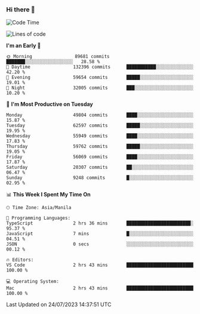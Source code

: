 ### Hi there 👋

<!--START_SECTION:waka-->
![Code Time](http://img.shields.io/badge/Code%20Time-4%2C169%20hrs%2029%20mins-blue)

![Lines of code](https://img.shields.io/badge/From%20Hello%20World%20I%27ve%20Written-114.4%20million%20lines%20of%20code-blue)

**I'm an Early 🐤** 

```text
🌞 Morning                89681 commits       ███████░░░░░░░░░░░░░░░░░░   28.58 % 
🌆 Daytime                132396 commits      ███████████░░░░░░░░░░░░░░   42.20 % 
🌃 Evening                59654 commits       █████░░░░░░░░░░░░░░░░░░░░   19.01 % 
🌙 Night                  32005 commits       ███░░░░░░░░░░░░░░░░░░░░░░   10.20 % 
```
📅 **I'm Most Productive on Tuesday** 

```text
Monday                   49804 commits       ████░░░░░░░░░░░░░░░░░░░░░   15.87 % 
Tuesday                  62597 commits       █████░░░░░░░░░░░░░░░░░░░░   19.95 % 
Wednesday                55949 commits       ████░░░░░░░░░░░░░░░░░░░░░   17.83 % 
Thursday                 59762 commits       █████░░░░░░░░░░░░░░░░░░░░   19.05 % 
Friday                   56069 commits       ████░░░░░░░░░░░░░░░░░░░░░   17.87 % 
Saturday                 20307 commits       ██░░░░░░░░░░░░░░░░░░░░░░░   06.47 % 
Sunday                   9248 commits        █░░░░░░░░░░░░░░░░░░░░░░░░   02.95 % 
```


📊 **This Week I Spent My Time On** 

```text
🕑︎ Time Zone: Asia/Manila

💬 Programming Languages: 
TypeScript               2 hrs 36 mins       ████████████████████████░   95.37 % 
JavaScript               7 mins              █░░░░░░░░░░░░░░░░░░░░░░░░   04.51 % 
JSON                     0 secs              ░░░░░░░░░░░░░░░░░░░░░░░░░   00.12 % 

🔥 Editors: 
VS Code                  2 hrs 43 mins       █████████████████████████   100.00 % 

💻 Operating System: 
Mac                      2 hrs 43 mins       █████████████████████████   100.00 % 
```


 Last Updated on 24/07/2023 14:37:51 UTC
<!--END_SECTION:waka-->


<!--
**rad182/rad182** is a ✨ _special_ ✨ repository because its `README.md` (this file) appears on your GitHub profile.

Here are some ideas to get you started:

- 🔭 I’m currently working on ...
- 🌱 I’m currently learning ...
- 👯 I’m looking to collaborate on ...
- 🤔 I’m looking for help with ...
- 💬 Ask me about ...
- 📫 How to reach me: ...
- 😄 Pronouns: ...
- ⚡ Fun fact: ...
-->
